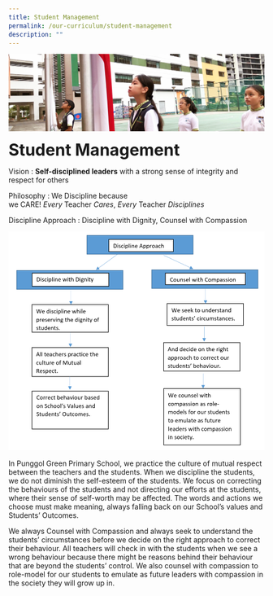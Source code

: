 ```yaml
---
title: Student Management
permalink: /our-curriculum/student-management
description: ""
---
```

![](/images/sub-banner.jpg)

**<font size=6>Student Management</font>**

Vision : **Self-disciplined leaders** with a strong sense of integrity and respect for others

  

Philosophy : We Discipline because we CARE! _Every_ Teacher _Cares_, _Every_ Teacher _Disciplines_

  

Discipline Approach : Discipline with Dignity, Counsel with Compassion

![](/images/Our%20Curriculum/Student%20Management.png)

In Punggol Green Primary School, we practice the culture of mutual respect between the teachers and the students. When we discipline the students, we do not diminish the self-esteem of the students. We focus on correcting the behaviours of the students and not directing our efforts at the students, where their sense of self-worth may be affected. The words and actions we choose must make meaning, always falling back on our School’s values and Students’ Outcomes.

  

We always Counsel with Compassion and always seek to understand the students’ circumstances before we decide on the right approach to correct their behaviour. All teachers will check in with the students when we see a wrong behaviour because there might be reasons behind their behaviour that are beyond the students’ control. We also counsel with compassion to role-model for our students to emulate as future leaders with compassion in the society they will grow up in.
